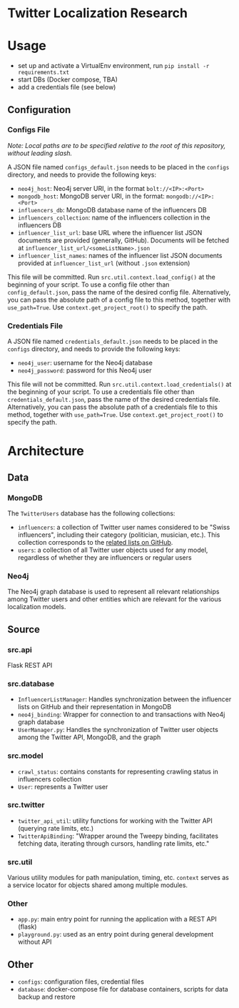# Twitter Localization Research

# Usage
- set up and activate a VirtualEnv environment, run `pip install -r requirements.txt`
- start DBs (Docker compose, TBA)
- add a credentials file (see below)

## Configuration

### Configs File
*Note: Local paths are to be specified relative to the root of this repository, without leading slash.*

A JSON file named `configs_default.json` needs to be placed in the `configs` directory, and needs to provide the following keys:
- `neo4j_host`: Neo4j server URI, in the format `bolt://<IP>:<Port>`
- `mongodb_host`: MongoDB server URI, in the format: `mongodb://<IP>:<Port>`
- `influencers_db`: MongoDB database name of the influencers DB
- `influencers_collection`: name of the influencers collection in the influencers DB
- `influencer_list_url`: base URL where the influencer list JSON documents are provided (generally, GitHub). Documents will be fetched at `influencer_list_url/<someListName>.json`
- `influencer_list_names`: names of the influencer list JSON documents provided at `influencer_list_url` (without `.json` extension)

This file will be committed. Run `src.util.context.load_config()` at the beginning of your script. To use a config file other than `config_default.json`, pass the name of the desired config file. Alternatively, you can pass the absolute path of a config file to this method, together with `use_path=True`. Use `context.get_project_root()` to specify the path.

### Credentials File
A JSON file named `credentials_default.json` needs to be placed in the `configs` directory, and needs to provide the following keys:
- `neo4j_user`: username for the Neo4j database
- `neo4j_password`: password for this Neo4j user

This file will not be committed. Run `src.util.context.load_credentials()` at the beginning of your script. To use a credentials file other than `credentials_default.json`, pass the name of the desired credentials file. Alternatively, you can pass the absolute path of a credentials file to this method, together with `use_path=True`.  Use `context.get_project_root()` to specify the path.

# Architecture
## Data
### MongoDB
The `TwitterUsers` database has the following collections:
- `influencers`: a collection of Twitter user names considered to be "Swiss influencers", including their category (politician, musician, etc.). This collection corresponds to the [related lists on GitHub](https://raw.githubusercontent.com/acknowledge/swiss-twitter-accounts/master/).
- `users`: a collection of all Twitter user objects used for any model, regardless of whether they are influencers or regular users

### Neo4j
The Neo4j graph database is used to represent all relevant relationships among Twitter users and other entities which are relevant for the various localization models.

## Source
### src.api
Flask REST API

### src.database
- `InfluencerListManager`: Handles synchronization between the influencer lists on GitHub and their representation in MongoDB
- `neo4j_binding`: Wrapper for connection to and transactions with Neo4j graph database
- `UserManager.py`: Handles the synchronization of Twitter user objects among the Twitter API, MongoDB, and the graph 

### src.model
- `crawl_status`: contains constants for representing crawling status in influencers collection
- `User`: represents a Twitter user

### src.twitter
- `twitter_api_util`: utility functions for working with the Twitter API (querying rate limits, etc.)
- `TwitterApiBinding`: "Wrapper around the Tweepy binding, facilitates fetching data, iterating through cursors, handling rate limits, etc."

### src.util
Various utility modules for path manipulation, timing, etc. `context` serves as a service locator for objects shared among multiple modules.

### Other
- `app.py`: main entry point for running the application with a REST API (flask)
- `playground.py`: used as an entry point during general development without API

## Other
- `configs`: configuration files, credential files
- `database`: docker-compose file for database containers, scripts for data backup and restore